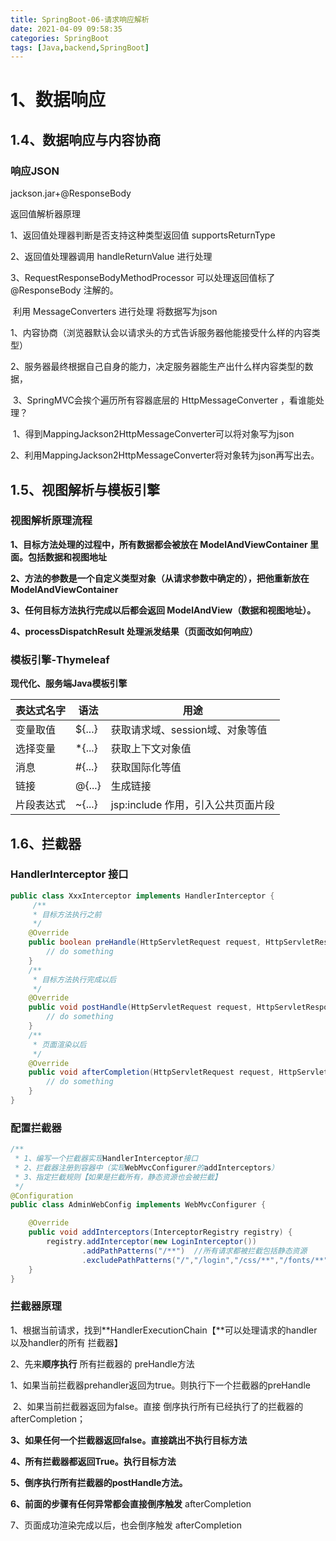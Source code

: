 ```yaml
---
title: SpringBoot-06-请求响应解析
date: 2021-04-09 09:58:35
categories: SpringBoot
tags: [Java,backend,SpringBoot]
---
```


# 1、数据响应

## 1.4、数据响应与内容协商

### 响应JSON

jackson.jar+@ResponseBody

返回值解析器原理

1、返回值处理器判断是否支持这种类型返回值 supportsReturnType

2、返回值处理器调用 handleReturnValue 进行处理

3、RequestResponseBodyMethodProcessor 可以处理返回值标了@ResponseBody 注解的。

​		利用 MessageConverters 进行处理 将数据写为json

​		1、内容协商（浏览器默认会以请求头的方式告诉服务器他能接受什么样的内容类型）

​		2、服务器最终根据自己自身的能力，决定服务器能生产出什么样内容类型的数据，

​		3、SpringMVC会挨个遍历所有容器底层的 HttpMessageConverter ，看谁能处理？

​			1、得到MappingJackson2HttpMessageConverter可以将对象写为json

​			2、利用MappingJackson2HttpMessageConverter将对象转为json再写出去。

### 

## 1.5、视图解析与模板引擎

### 视图解析原理流程

**1、目标方法处理的过程中，所有数据都会被放在 ModelAndViewContainer 里面。包括数据和视图地址**

**2、方法的参数是一个自定义类型对象（从请求参数中确定的），把他重新放在** **ModelAndViewContainer** 

**3、任何目标方法执行完成以后都会返回 ModelAndView（数据和视图地址）。**

**4、processDispatchResult  处理派发结果（页面改如何响应）**

### 模板引擎-Thymeleaf

**现代化、服务端Java模板引擎**

| 表达式名字 | 语法   | 用途                               |
| ---------- | ------ | ---------------------------------- |
| 变量取值   | ${...} | 获取请求域、session域、对象等值    |
| 选择变量   | *{...} | 获取上下文对象值                   |
| 消息       | #{...} | 获取国际化等值                     |
| 链接       | @{...} | 生成链接                           |
| 片段表达式 | ~{...} | jsp:include 作用，引入公共页面片段 |

## 1.6、拦截器

### HandlerInterceptor 接口

```java
public class XxxInterceptor implements HandlerInterceptor {
	 /**
     * 目标方法执行之前
     */
    @Override
    public boolean preHandle(HttpServletRequest request, HttpServletResponse response, Object handler) throws Exception {
        // do something
    }
    /**
     * 目标方法执行完成以后
     */
    @Override
    public void postHandle(HttpServletRequest request, HttpServletResponse response, Object handler, ModelAndView modelAndView) throws Exception {
        // do something
    }
    /**
     * 页面渲染以后
     */
    @Override
    public void afterCompletion(HttpServletRequest request, HttpServletResponse response, Object handler, Exception ex) throws Exception {
        // do something
    }
}
```

### 配置拦截器

```java
/**
 * 1、编写一个拦截器实现HandlerInterceptor接口
 * 2、拦截器注册到容器中（实现WebMvcConfigurer的addInterceptors）
 * 3、指定拦截规则【如果是拦截所有，静态资源也会被拦截】
 */
@Configuration
public class AdminWebConfig implements WebMvcConfigurer {

    @Override
    public void addInterceptors(InterceptorRegistry registry) {
        registry.addInterceptor(new LoginInterceptor())
                .addPathPatterns("/**")  //所有请求都被拦截包括静态资源
                .excludePathPatterns("/","/login","/css/**","/fonts/**","/images/**","/js/**"); //放行的请求
    }
}
```

### 拦截器原理

1、根据当前请求，找到**HandlerExecutionChain【**可以处理请求的handler以及handler的所有 拦截器】

2、先来**顺序执行** 所有拦截器的 preHandle方法

​	1、如果当前拦截器prehandler返回为true。则执行下一个拦截器的preHandle

​	2、如果当前拦截器返回为false。直接   倒序执行所有已经执行了的拦截器的  afterCompletion；

**3、如果任何一个拦截器返回false。直接跳出不执行目标方法**

**4、所有拦截器都返回True。执行目标方法**

**5、倒序执行所有拦截器的postHandle方法。**

**6、前面的步骤有任何异常都会直接倒序触发** afterCompletion

7、页面成功渲染完成以后，也会倒序触发 afterCompletion

